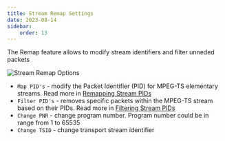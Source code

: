 ```yaml
---
title: Stream Remap Settings
date: 2023-08-14
sidebar:
    order: 13
---
```


The Remap feature allows to modify stream identifiers and filter unneded packets

![Stream Remap Options](https://cdn.cesbo.com/help/astra/admin-guide/stream/remap.png)

- `Map PID's` - modify the Packet Identifier (PID) for MPEG-TS elementary streams. Read more in [Remapping Stream PIDs](../processing/remap)
- `Filter PID's` - removes specific packets within the MPEG-TS stream based on their PIDs. Read more in [Filtering Stream PIDs](../processing/filter)
- `Change PNR` - change program number. Program number could be in range from 1 to 65535
- `Change TSID` - change transport stream identifier
